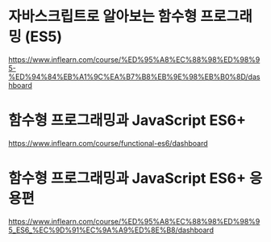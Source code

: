 # 자바스크립트로 알아보는 함수형 프로그래밍 (ES5)
https://www.inflearn.com/course/%ED%95%A8%EC%88%98%ED%98%95-%ED%94%84%EB%A1%9C%EA%B7%B8%EB%9E%98%EB%B0%8D/dashboard

# 함수형 프로그래밍과 JavaScript ES6+
https://www.inflearn.com/course/functional-es6/dashboard

# 함수형 프로그래밍과 JavaScript ES6+ 응용편
https://www.inflearn.com/course/%ED%95%A8%EC%88%98%ED%98%95_ES6_%EC%9D%91%EC%9A%A9%ED%8E%B8/dashboard